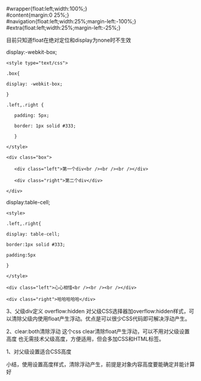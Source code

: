 
#wrapper{float:left;width:100%;}  
#content{margin:0 25%;}  
#navigation{float:left;width:25%;margin-left:-100%;}  
#extra{float:left;width:25%;margin-left:-25%;}  


目前只知道float在绝对定位和display为none时不生效



display:-webkit-box;
    
    <style type="text/css">
    
    .box{
    
    display: -webkit-box;
    
    }
    
    .left,.right {
    
       padding: 5px;
    
       border: 1px solid #333;
    
       }
    
    </style>
    
    <div class="box">
    
       <div class="left">第一个div<br /><br /><br /></div>
    
       <div class="right">第二个div</div>
    
    </div>


display:table-cell;


    <style>
    
    .left,.right{
    
    display: table-cell;
    
    border:1px solid #333;
    
    padding:5px
    
    }
    
    </style>
    
    <div class="left">心心相惜<br /><br /><br /></div>
    
    <div class="right">哈哈哈哈哈</div>


3、父级div定义 overflow:hidden
对父级CSS选择器加overflow:hidden样式，可以清除父级内使用float产生浮动。优点是可以很少CSS代码即可解决浮动产生。

2、clear:both清除浮动
这个css clear清除float产生浮动，可以不用对父级设置高度 也无需技术父级高度，方便适用，但会多加CSS和HTML标签。

1、对父级设置适合CSS高度

小结，使用设置高度样式，清除浮动产生，前提是对象内容高度要能确定并能计算好

